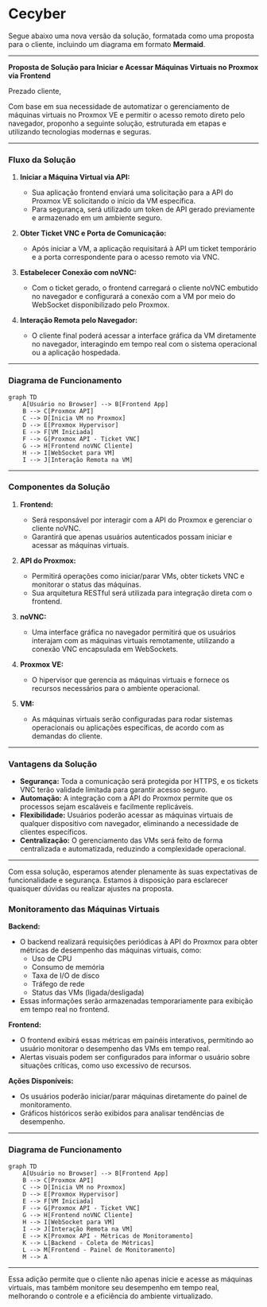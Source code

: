 # Cecyber

Segue abaixo uma nova versão da solução, formatada como uma proposta para o cliente, incluindo um diagrama em formato **Mermaid**.

---

**Proposta de Solução para Iniciar e Acessar Máquinas Virtuais no Proxmox via Frontend**

Prezado cliente,

Com base em sua necessidade de automatizar o gerenciamento de máquinas virtuais no Proxmox VE e permitir o acesso remoto direto pelo navegador, proponho a seguinte solução, estruturada em etapas e utilizando tecnologias modernas e seguras.

---

### **Fluxo da Solução**

1. **Iniciar a Máquina Virtual via API:**
   - Sua aplicação frontend enviará uma solicitação para a API do Proxmox VE solicitando o início da VM específica.
   - Para segurança, será utilizado um token de API gerado previamente e armazenado em um ambiente seguro.

2. **Obter Ticket VNC e Porta de Comunicação:**
   - Após iniciar a VM, a aplicação requisitará à API um ticket temporário e a porta correspondente para o acesso remoto via VNC.

3. **Estabelecer Conexão com noVNC:**
   - Com o ticket gerado, o frontend carregará o cliente noVNC embutido no navegador e configurará a conexão com a VM por meio do WebSocket disponibilizado pelo Proxmox.

4. **Interação Remota pelo Navegador:**
   - O cliente final poderá acessar a interface gráfica da VM diretamente no navegador, interagindo em tempo real com o sistema operacional ou a aplicação hospedada.

---

### **Diagrama de Funcionamento**

```mermaid
graph TD
    A[Usuário no Browser] --> B[Frontend App]
    B --> C[Proxmox API]
    C --> D[Inicia VM no Proxmox]
    D --> E[Proxmox Hypervisor]
    E --> F[VM Iniciada]
    F --> G[Proxmox API - Ticket VNC]
    G --> H[Frontend noVNC Cliente]
    H --> I[WebSocket para VM]
    I --> J[Interação Remota na VM]
```

---

### **Componentes da Solução**

1. **Frontend:**
   - Será responsável por interagir com a API do Proxmox e gerenciar o cliente noVNC.
   - Garantirá que apenas usuários autenticados possam iniciar e acessar as máquinas virtuais.

2. **API do Proxmox:**
   - Permitirá operações como iniciar/parar VMs, obter tickets VNC e monitorar o status das máquinas.
   - Sua arquitetura RESTful será utilizada para integração direta com o frontend.

3. **noVNC:**
   - Uma interface gráfica no navegador permitirá que os usuários interajam com as máquinas virtuais remotamente, utilizando a conexão VNC encapsulada em WebSockets.

4. **Proxmox VE:**
   - O hipervisor que gerencia as máquinas virtuais e fornece os recursos necessários para o ambiente operacional.

5. **VM:**
   - As máquinas virtuais serão configuradas para rodar sistemas operacionais ou aplicações específicas, de acordo com as demandas do cliente.

---

### **Vantagens da Solução**

- **Segurança:** Toda a comunicação será protegida por HTTPS, e os tickets VNC terão validade limitada para garantir acesso seguro.
- **Automação:** A integração com a API do Proxmox permite que os processos sejam escaláveis e facilmente replicáveis.
- **Flexibilidade:** Usuários poderão acessar as máquinas virtuais de qualquer dispositivo com navegador, eliminando a necessidade de clientes específicos.
- **Centralização:** O gerenciamento das VMs será feito de forma centralizada e automatizada, reduzindo a complexidade operacional.

---

Com essa solução, esperamos atender plenamente às suas expectativas de funcionalidade e segurança. Estamos à disposição para esclarecer quaisquer dúvidas ou realizar ajustes na proposta.

### **Monitoramento das Máquinas Virtuais**

**Backend:**
- O backend realizará requisições periódicas à API do Proxmox para obter métricas de desempenho das máquinas virtuais, como:
  - Uso de CPU
  - Consumo de memória
  - Taxa de I/O de disco
  - Tráfego de rede
  - Status das VMs (ligada/desligada)
- Essas informações serão armazenadas temporariamente para exibição em tempo real no frontend.

**Frontend:**
- O frontend exibirá essas métricas em painéis interativos, permitindo ao usuário monitorar o desempenho das VMs em tempo real.
- Alertas visuais podem ser configurados para informar o usuário sobre situações críticas, como uso excessivo de recursos.

**Ações Disponíveis:**
- Os usuários poderão iniciar/parar máquinas diretamente do painel de monitoramento.
- Gráficos históricos serão exibidos para analisar tendências de desempenho.

---

### **Diagrama de Funcionamento**

```mermaid
graph TD
    A[Usuário no Browser] --> B[Frontend App]
    B --> C[Proxmox API]
    C --> D[Inicia VM no Proxmox]
    D --> E[Proxmox Hypervisor]
    E --> F[VM Iniciada]
    F --> G[Proxmox API - Ticket VNC]
    G --> H[Frontend noVNC Cliente]
    H --> I[WebSocket para VM]
    I --> J[Interação Remota na VM]
    E --> K[Proxmox API - Métricas de Monitoramento]
    K --> L[Backend - Coleta de Métricas]
    L --> M[Frontend - Painel de Monitoramento]
    M --> A
```

---

Essa adição permite que o cliente não apenas inicie e acesse as máquinas virtuais, mas também monitore seu desempenho em tempo real, melhorando o controle e a eficiência do ambiente virtualizado.
